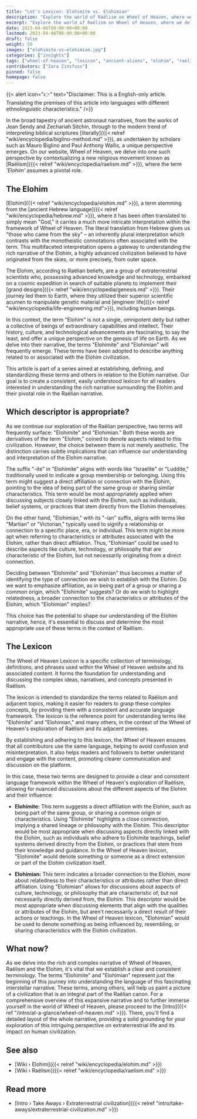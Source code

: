 ```yaml
---
title: "Let's Lexicon: Elohimite vs. Elohimian"
description: "Explore the world of Raëlism on Wheel of Heaven, where we delve into the meanings of terms like 'Elohimite' and 'Elohimian.' Discover the nuances of these key terms in our lexicon, helping to unravel the intricate narrative of the Elohim civilization."
excerpt: "Explore the world of Raëlism on Wheel of Heaven, where we delve into the meanings of terms like 'Elohimite' and 'Elohimian.' Discover the nuances of these key terms in our lexicon, helping to unravel the intricate narrative of the Elohim civilization."
date: 2023-04-06T00:00:00+00:00
lastmod: 2023-04-06T00:00:00+00:00
draft: false
weight: 50
images: ["elohimite-vs-elohimian.jpg"]
categories: ["insights"]
tags: ["wheel-of-heaven", "lexicon", "ancient-aliens", "elohim", "raelism"]
contributors: ["Zara Zinsfuss"]
pinned: false
homepage: false
---
```


{{< alert icon="👉" text="Disclaimer: This is a English-only article. Translating the premises of this article into languages with different ethnolinguistic characteristics." />}}

In the broad tapestry of ancient astronaut narratives, from the works of Jean Sendy and Zechariah Sitchin, through to the modern trend of interpreting biblical scriptures [literally]({{< relref "wiki/encyclopedia/biglino-method.md" >}}), as undertaken by scholars such as Mauro Biglino and Paul Anthony Wallis, a unique perspective emerges. On our website, Wheel of Heaven, we delve into one such perspective by contextualizing a new religious movement known as [Raëlism]({{< relref "wiki/encyclopedia/raelism.md" >}}), where the term _'Elohim'_ assumes a pivotal role.

## The Elohim

[Elohim]({{< relref "wiki/encyclopedia/elohim.md" >}}), a term stemming from the [ancient Hebrew language]({{< relref "wiki/encyclopedia/hebrew.md" >}}), where it has been often translated to simply mean "God," it carries a much more intricate interpretation within the framework of Wheel of Heaven. The literal translation from Hebrew gives us "those who came from the sky" – an inherently plural interpretation which contrasts with the monotheistic connotations often associated with the term. This multifaceted interpretation opens a gateway to understanding the rich narrative of the Elohim, a highly advanced civilization believed to have originated from the skies, or more precisely, from outer space.

The Elohim, according to Raëlian beliefs, are a group of extraterrestrial scientists who, possessing advanced knowledge and technology, embarked on a cosmic expedition in search of suitable planets to implement their [grand designs]({{< relref "wiki/encyclopedia/genesis.md" >}}). Their journey led them to Earth, where they utilized their superior scientific acumen to manipulate genetic material and [engineer life]({{< relref "wiki/encyclopedia/life-engineering.md">}}), including human beings.

In this context, the term "Elohim" is not a single, omnipotent deity but rather a collective of beings of extraordinary capabilities and intellect. Their history, culture, and technological advancements are fascinating, to say the least, and offer a unique perspective on the genesis of life on Earth. As we delve into their narrative, the terms "Elohimite" and "Elohimian" will frequently emerge. These terms have been adopted to describe anything related to or associated with the Elohim civilization.

This article is part of a series aimed at establishing, defining, and standardizing these terms and others in relation to the Elohim narrative. Our goal is to create a consistent, easily understood lexicon for all readers interested in understanding the rich narrative surrounding the Elohim and their pivotal role in the Raëlian narrative.

## Which descriptor is appropriate?

As we continue our exploration of the Raëlian perspective, two terms will frequently surface: "Elohimite" and "Elohimian." Both these words are derivatives of the term "Elohim," coined to denote aspects related to this civilization. However, the choice between them is not merely aesthetic. The distinction carries subtle implications that can influence our understanding and interpretation of the Elohim narrative.

The suffix "-ite" in "Elohimite" aligns with words like "Israelite" or "Luddite," traditionally used to indicate a group membership or belonging. Using this term might suggest a direct affiliation or connection with the Elohim, pointing to the idea of being part of the same group or sharing similar characteristics. This term would be most appropriately applied when discussing subjects closely linked with the Elohim, such as individuals, belief systems, or practices that stem directly from the Elohim themselves.

On the other hand, "Elohimian," with its "-ian" suffix, aligns with terms like "Martian" or "Victorian," typically used to signify a relationship or connection to a specific place, era, or individual. This term might be more apt when referring to characteristics or attributes associated with the Elohim, rather than direct affiliation. Thus, "Elohimian" could be used to describe aspects like culture, technology, or philosophy that are characteristic of the Elohim, but not necessarily originating from a direct connection.

Deciding between "Elohimite" and "Elohimian" thus becomes a matter of identifying the type of connection we wish to establish with the Elohim. Do we want to emphasize affiliation, as in being part of a group or sharing a common origin, which "Elohimite" suggests? Or do we wish to highlight relatedness, a broader connection to the characteristics or attributes of the Elohim, which "Elohimian" implies?

This choice has the potential to shape our understanding of the Elohim narrative, hence, it's essential to discuss and determine the most appropriate use of these terms in the context of Raëlism.

## The Lexicon

The Wheel of Heaven Lexicon is a specific collection of terminology, definitions, and phrases used within the Wheel of Heaven website and its associated content. It forms the foundation for understanding and discussing the complex ideas, narratives, and concepts presented in Raëlism.

The lexicon is intended to standardize the terms related to Raëlism and adjacent topics, making it easier for readers to grasp these complex concepts, by providing them with a consistent and accurate language framework. The lexicon is the reference point for understanding terms like "Elohimite" and "Elohimian," and many others, in the context of the Wheel of Heaven's exploration of Raëlism and its adjacent premises.

By establishing and adhering to this lexicon, the Wheel of Heaven ensures that all contributors use the same language, helping to avoid confusion and misinterpretation. It also helps readers and followers to better understand and engage with the content, promoting clearer communication and discussion on the platform.

In this case, these two terms are designed to provide a clear and consistent language framework within the Wheel of Heaven's exploration of Raëlism, allowing for nuanced discussions about the different aspects of the Elohim and their influence:

- **Elohimite:** This term suggests a direct affiliation with the Elohim, such as being part of the same group, or sharing a common origin or characteristics. Using "Elohimite" highlights a close connection, implying a shared lineage or philosophy with the Elohim. This descriptor would be most appropriate when discussing aspects directly linked with the Elohim, such as individuals who adhere to Elohimite teachings, belief systems derived directly from the Elohim, or practices that stem from their knowledge and guidance. In the Wheel of Heaven lexicon, "Elohimite" would denote something or someone as a direct extension or part of the Elohim civilization itself.

- **Elohimian:** This term indicates a broader connection to the Elohim, more about relatedness to their characteristics or attributes rather than direct affiliation. Using "Elohimian" allows for discussions about aspects of culture, technology, or philosophy that are characteristic of, but not necessarily directly derived from, the Elohim. This descriptor would be most appropriate when discussing elements that align with the qualities or attributes of the Elohim, but aren't necessarily a direct result of their actions or teachings. In the Wheel of Heaven lexicon, "Elohimian" would be used to denote something as being influenced by, resembling, or sharing characteristics with the Elohim civilization.

## What now?

As we delve into the rich and complex narrative of Wheel of Heaven, Raëlism and the Elohim, it's vital that we establish a clear and consistent terminology. The terms "Elohimite" and "Elohimian" represent just the beginning of this journey into understanding the language of this fascinating interstellar narrative. These terms, among others, will help us paint a picture of a civilization that is an integral part of the Raëlian canon. For a comprehensive overview of this expansive narrative and to further immerse yourself in the world of Wheel of Heaven, please proceed to the [Intro]({{< ref "/intro/at-a-glance/wheel-of-heaven.md" >}}). There, you'll find a detailed layout of the whole narrative, providing a solid grounding for your exploration of this intriguing perspective on extraterrestrial life and its impact on human civilization.

## See also

- [Wiki › Elohim]({{< relref "wiki/encyclopedia/elohim.md" >}})
- [Wiki › Raëlism]({{< relref "wiki/encyclopedia/raelism.md" >}})

## Read more

- [Intro › Take Aways › Extraterrestrial civilization]({{< relref "intro/take-aways/extraterrestrial-civilization.md" >}})
